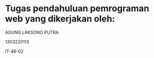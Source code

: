 # Tugas pendahuluan pemrograman web yang dikerjakan oleh:

AGUNG LAKSONO PUTRA

1303220113

IT-46-02
